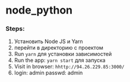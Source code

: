 # node_python

### Steps:
1. Установить Node JS и Yarn
2. перейти в директорию с проектом
3. Run `yarn` для установки зависимостей
4. Run the app: `yarn start` для запуска
5. Visit in browser: `hhttp://94.26.229.85:3000/`
6. login: admin passwd: admin
